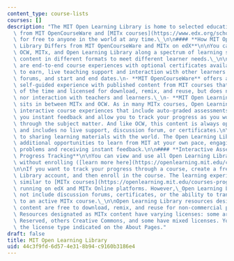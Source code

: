 ```yaml
---
content_type: course-lists
courses: []
description: "The MIT Open Learning Library is home to selected educational content\
  \ from MIT OpenCourseWare and [MITx courses](https://www.edx.org/school/mitx), available\
  \ for free to anyone in the world at any time.\_\n\n#### **How MIT Open Learning\
  \ Library Differs from MIT OpenCourseWare and MITx on edX**\n\nYou can think of\
  \ OCW, MITx, and Open Learning Library along a spectrum of learning scenarios, presenting\
  \ content in different formats to meet different learner needs.\_\n\n- **MITx courses**\
  \ are end-to-end course experiences with optional certificates available for you\
  \ to earn, live teaching support and interaction with other learners in discussion\
  \ forums, and start and end dates.\n- **MIT OpenCourseWare** offers a completely\
  \ self-guided experience with published content from MIT courses that is open all\
  \ of the time and licensed for download, remix, and reuse, but does not offer certificates\
  \ nor interaction with teachers and learners.\_\n- **MIT Open Learning Library**\
  \ sits in between MITx and OCW. As in many MITx courses, Open Learning Library provides\
  \ interactive course experiences that include auto-graded assessments that give\
  \ you instant feedback and allow you to track your progress as you work your way\
  \ through the subject matter. And like OCW, this content is always open and self-guided\
  \ and includes no live support, discussion forum, or certificates.\n\nMIT is committed\
  \ to sharing learning materials with the world. The Open Learning Library provides\
  \ additional opportunities to learn from MIT at your own pace, engaging with interactive\
  \ problems and receiving instant feedback.\n\n#### **Interactive Assessments and\
  \ Progress Tracking**\n\nYou can view and use all Open Learning Library materials\
  \ without enrolling ([learn more here](https://openlearning.mit.edu/courses-programs/open-learning-library)).\_\
  \n\nIf you want to track your progress through a course, create a free Open Learning\
  \ Library account, and then enroll in the course. The learning experience will be\
  \ similar to [MITx courses](https://openlearning.mit.edu/courses-programs/mitx-courses)\
  \ running on edX and MITx Online platforms. However,\_Open Learning Library does\
  \ not include discussion forums, certificates, or the ability to transfer your progress\
  \ to an active MITx course.\_\n\nOpen Learning Library resources designated as OCW\
  \ content are free to download, remix, and reuse for non-commercial purposes.\_\
  \ Resources designated as MITx content have varying licenses: some are All Rights\
  \ Reserved, others Creative Commons, and some have mixed licenses. You will see\
  \ the license type indicated on the About Pages."
draft: false
title: MIT Open Learning Library
uid: 44c3f9fd-6d57-4e31-8b94-c9160b3186e4
---
```

